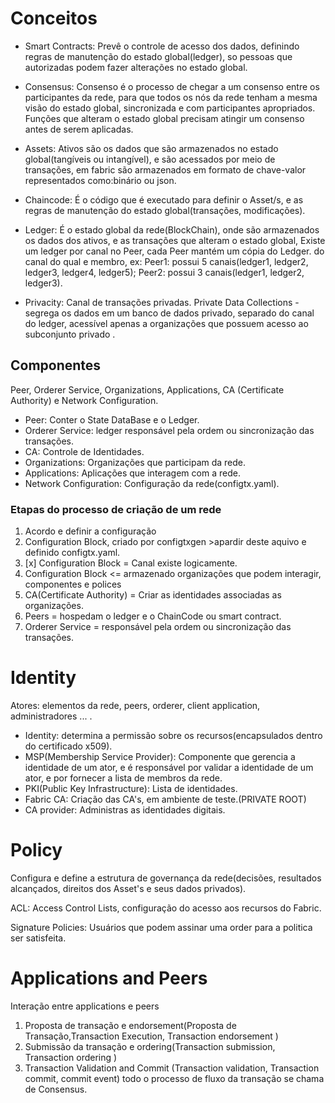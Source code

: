 # Conceitos
- Smart Contracts: Prevê o controle de acesso dos dados, definindo regras de manutenção do estado global(ledger), so pessoas que autorizadas podem fazer alterações no estado global.

- Consensus: Consenso é o processo de chegar a um consenso entre os participantes da rede, para que todos os nós da rede tenham a mesma visão do estado global, sincronizada e com participantes apropriados. Funções que alteram o estado global precisam atingir um consenso antes de serem aplicadas.

- Assets: Ativos são os dados que são armazenados no estado global(tangíveis ou intangível), e são acessados por meio de transações, em fabric são armazenados em formato de chave-valor representados como:binário ou json.

- Chaincode: É o código que é executado para definir o Asset/s, e as regras de manutenção do estado global(transações, modificações).

- Ledger: É o estado global da rede(BlockChain), onde são armazenados os dados dos ativos, e as transações que alteram o estado global, Existe um ledger por canal no Peer, cada Peer mantém um cópia do Ledger. do canal do qual e membro, ex: Peer1: possui 5 canais(ledger1, ledger2, ledger3, ledger4, ledger5); Peer2: possui 3 canais(ledger1, ledger2, ledger3).

- Privacity: Canal de transações privadas. Private Data Collections - segrega os dados em um banco de dados privado, separado do canal do ledger, acessível apenas  a organizações que possuem acesso ao subconjunto privado .

## Componentes
Peer, Orderer Service, Organizations, Applications, CA (Certificate Authority) e Network Configuration.
- Peer: Conter o State DataBase e o Ledger.
- Orderer Service: ledger responsável pela ordem  ou sincronização das transações.
- CA: Controle de Identidades.
- Organizations: Organizações que participam da rede.
- Applications: Aplicações que interagem com a rede.
- Network Configuration: Configuração da rede(configtx.yaml).

### Etapas do processo de criação de um rede 
1. Acordo e definir a configuração
2. Configuration Block, criado por configtxgen >apardir deste aquivo e definido configtx.yaml.
3. [x] Configuration Block = Canal existe logicamente.
4. Configuration Block <=  armazenado organizações que podem interagir, componentes e polices
5. CA(Certificate Authority) = Criar as identidades associadas as organizações.
6. Peers = hospedam o ledger e o ChainCode ou smart contract.
7. Orderer Service = responsável pela ordem ou sincronização das transações.

# Identity
Atores: elementos da rede, peers, orderer, client application, administradores ... .
- Identity: determina a permissão sobre os recursos(encapsulados dentro do certificado x509).
- MSP(Membership Service Provider): Componente que gerencia a identidade de um ator, e é responsável por validar a identidade de um ator, e por fornecer a lista de membros da rede.
- PKI(Public Key Infrastructure): Lista de identidades.
- Fabric CA: Criação das CA's, em ambiente de teste.(PRIVATE ROOT)
- CA provider: Administras as identidades digitais.

# Policy
Configura e define a estrutura de governança da rede(decisões, resultados alcançados, direitos dos Asset's e seus dados privados).

ACL: Access Control Lists, configuração do acesso aos recursos do Fabric.

Signature Policies: Usuários que podem assinar uma order para a politica ser satisfeita.

# Applications and Peers

Interação entre applications e peers

1. Proposta de transação e endorsement(Proposta de Transação,Transaction Execution, Transaction endorsement )
2. Submissão da transação e ordering(Transaction submission, Transaction ordering )
3. Transaction Validation and Commit (Transaction validation, Transaction commit, commit event)
todo o processo de fluxo da transação se chama de Consensus.
